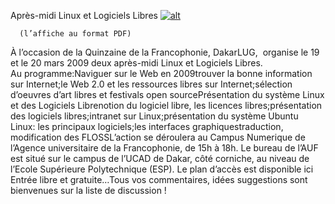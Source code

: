 
 Après-midi Linux et Logiciels Libres
[![alt](https://github.com/Dakarlug/scrapper/affiche_19-03-2009affiche_19-03-2009.pdf.png "")](https://github.com/Dakarlug/scrapper/pdf)
    
      (l’affiche au format PDF)

À l’occasion de la Quinzaine de la
Francophonie, DakarLUG,  organise le 19 et le 20 mars 2009 deux
après-midi Linux et Logiciels Libres.
Au programme:Naviguer sur le Web en 2009trouver la bonne information sur Internet;le Web 2.0 et les ressources libres sur Internet;sélection d’oeuvres d’art libres et festivals open sourcePrésentation du système Linux et des Logiciels Librenotion du logiciel libre, les licences libres;présentation des logiciels libres;intranet sur Linux;présentation du système Ubuntu Linux:
les principaux logiciels;les interfaces graphiquestraduction, modification des FLOSSL’action se déroulera au Campus Numerique de l’Agence universitaire
de la Francophonie, de 15h à 18h. Le bureau de l’AUF est situé sur le
campus de l’UCAD de Dakar, côté corniche, au niveau de l’Ecole
Supérieure Polytechnique (ESP). Le plan d’accès est disponible ici Entrée libre et gratuite…Tous vos commentaires, idées suggestions sont bienvenues sur la liste de discussion !
    
    
    



    



    



    



    



    



 
    
     